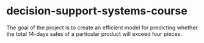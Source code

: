 # decision-support-systems-course

The goal of the project is to create an efficient model for predicting 
whether the total 14-days sales of a particular product will exceed four pieces.

